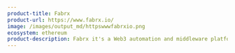 ```yaml
---
product-title: Fabrx
product-url: https://www.fabrx.io/
image: /images/output_md/httpswwwfabrxio.png
ecosystem: ethereum
product-description: Fabrx it's a Web3 automation and middleware platform for seamless integration of blockchain. [Interview with Ryan Berkun, Founder & CEO of Fabrx](/fabrx).
---
```

